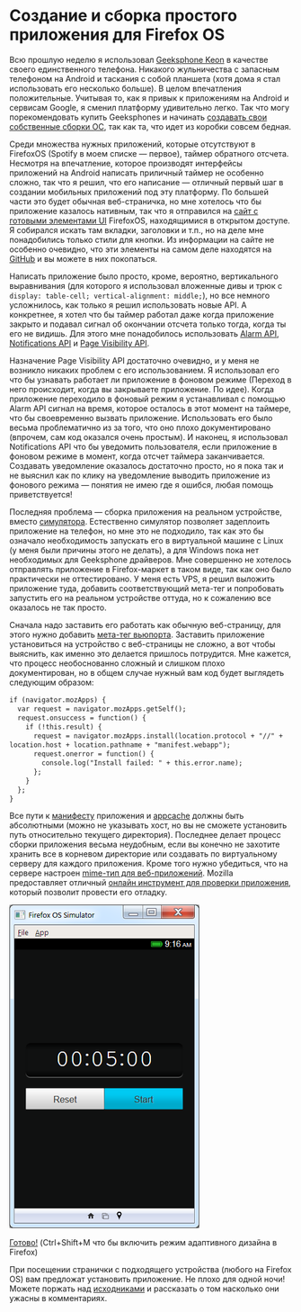 # Создание и сборка простого приложения для Firefox OS

Всю прошлую неделю я использовал [Geeksphone Keon][1] в качестве своего
единственного телефона. Никакого жульничества с запасным телефоном на Android
и таскания с собой планшета (хотя дома я стал использовать его несколько больше).
В целом впечатления положительные. Учитывая то, как я привык к приложениям на
Android и сервисам Google, я сменил платформу удивительно легко. Так что могу
порекомендовать купить Geeksphones и начинать [создавать свои собственные сборки ОС][2],
так как та, что идет из коробки совсем бедная.

Среди множества нужных приложений, которые отсутствуют в FirefoxOS
(Spotify в моем списке — первое), таймер обратного отсчета. Несмотря на впечатление,
которое производят интерфейсы приложений на Android написать приличный таймер
не особенно сложно, так что я решил, что его написание — отличный первый шаг в
создании мобильных приложений под эту платформу. По большей части это будет
обычная веб-страничка, но мне хотелось что бы приложение казалось нативным,
так что я отправился на [сайт с готовыми элементами UI][3] FirefoxOS,
находящимися в открытом доступе. Я собирался искать там вкладки, заголовки и
т.п., но на деле мне понадобились только стили для кнопки. Из информации на
сайте не особенно очевидно, что эти элементы на самом деле находятся на
[GitHub][4] и вы можете в них покопаться.

Написать приложение было просто, кроме, вероятно, вертикального выравнивания
(для которого я использовал вложенные дивы и трюк с `display: table-cell; vertical-alignment: middle;`),
но все немного усложнилось, как только я решил использовать новые API.
А конкретнее, я хотел что бы таймер работал даже когда приложение закрыто и
подавал сигнал об окончании отсчета только тогда, когда ты его не видишь.
Для этого мне понадобилось использовать [Alarm API][5], [Notifications API][6] и
[Page Visibility API][7].

Назначение Page Visibility API достаточно очевидно, и у меня не возникло никаких
проблем с его использованием. Я использовал его что бы узнавать работает ли
приложение в фоновом режиме (Переход в него происходит, когда вы закрываете
приложение. По идее). Когда приложение переходило в фоновый режим я устанавливал
с помощью Alarm API сигнал на время, которое осталось в этот момент на таймере,
что бы своевременно вызвать приложение. Использовать его было весьма проблематично
из за того, что оно плохо документировано (впрочем, сам код оказался очень простым).
И наконец, я использовал Notifications API что бы уведомить пользователя, если
приложение в фоновом режиме в момент, когда отсчет таймера заканчивается.
Создавать уведомление оказалось достаточно просто, но я пока так и не выяснил
как по клику на уведомление выводить приложение из фонового режима — понятия
не имею где я ошибся, любая помощь приветствуется!

Последняя проблема — сборка приложения на реальном устройстве, вместо [симулятора][8].
Естественно симулятор позволяет задеплоить приложение на телефон, но мне это
не подходило, так как это бы означало необходимость запускать его в виртуальной
машине с Linux (у меня были причины этого не делать), а для Windows пока нет
необходимых для Geeksphone драйверов. Мне совершенно не хотелось отправлять
приложение в Firefox-маркет в таком виде, так как оно было практически не
оттестировано. У меня есть VPS, я решил выложить приложение туда, добавить
соответствующий мета-тег и попробовать запустить его на реальном устройстве
оттуда, но к сожалению все оказалось не так просто.

Сначала надо заставить его работать как обычную веб-страницу, для этого нужно
добавить [мета-тег вьюпорта][9]. Заставить приложение установиться на
устройство с веб-страницы не сложно, а вот чтобы выяснить, как именно это делается
пришлось потрудится. Мне кажется, что процесс необоснованно сложный и слишком
плохо документирован, но в общем случае нужный вам код будет выглядеть следующим
образом:

    if (navigator.mozApps) {
      var request = navigator.mozApps.getSelf();
      request.onsuccess = function() {
        if (!this.result) {
          request = navigator.mozApps.install(location.protocol + "//" + location.host + location.pathname + "manifest.webapp");
          request.onerror = function() {
            console.log("Install failed: " + this.error.name);
          };
        }
      };
    }

Все пути к [манифесту][10] приложения и [appcache][11] должны быть абсолютными
(можно не указывать хост, но вы не сможете установить путь относительно текущего
директория). Последнее делает процесс сборки приложения весьма неудобным,
если вы конечно не захотите хранить все в корневом директорие или создавать
по виртуальному серверу для каждого приложения. Кроме того нужно убедиться,
что на сервере настроен [mime-тип для веб-приложений][12]. Mozilla предоставляет
отличный [онлайн инструмент для проверки приложения][13], который позволит
провести его отладку.

![Скриншот][Наше приложение]

[Готово!][14] (Ctrl+Shift+M что бы включить режим адаптивного дизайна в Firefox)

При посещении странички с подходящего устройства (любого на Firefox OS) вам
предложат установить приложение. Не плохо для одной ночи! Можете поржать над
[исходниками][14] и рассказать о том насколько они ужасны в комментариях.

[1]: http://www.geeksphone.com/#feat
[2]: https://developer.mozilla.org/en-US/docs/Mozilla/Firefox_OS/Building
[3]: http://buildingfirefoxos.com/
[4]: https://github.com/mozilla-b2g/gaia/tree/master/shared
[5]: https://developer.mozilla.org/en-US/docs/WebAPI/Alarm
[6]: https://developer.mozilla.org/en-US/docs/DOM/Displaying_notifications
[7]: https://developer.mozilla.org/en-US/docs/DOM/Using_the_Page_Visibility_API
[8]: https://addons.mozilla.org/en-US/firefox/addon/firefox-os-simulator/
[9]: https://developer.mozilla.org/en-US/docs/Mobile/Viewport_meta_tag
[10]: https://developer.mozilla.org/en-US/docs/Apps/Manifest
[11]: https://developer.mozilla.org/en-US/docs/HTML/Using_the_application_cache
[12]: https://developer.mozilla.org/en-US/docs/Apps/Manifest#Serving_manifests
[13]: https://marketplace.firefox.com/developers/validator
[14]: http://chrislord.net/demos/timer/

[Наше приложение]: img/timer.png "Наше приложение"
